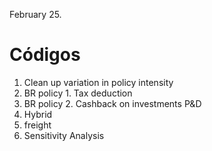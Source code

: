 February 25.

# Códigos

1. Clean up variation in policy intensity
2. BR policy 1. Tax deduction
3. BR policy 2. Cashback on investments P&D
4. Hybrid
5. freight
6. Sensitivity Analysis


